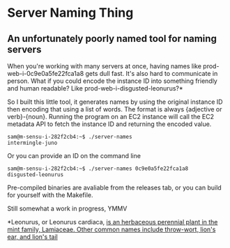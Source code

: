 # Server Naming Thing
## An unfortunately poorly named tool for naming servers

When you're working with many servers at once, having names like prod-web-i-0c9e0a5fe22fca1a8 gets dull fast. It's also hard to communicate in person. What if you could encode the instance ID into something friendly and human readable? Like prod-web-i-disgusted-leonurus?*

So I built this little tool, it generates names by using the original instance ID then encoding that using a list of words. The format is always {adjective or verb}-{noun}. Running the program on an EC2 instance will call the EC2 metadata API to fetch the instance ID and returning the encoded value.

    sam@m-sensu-i-282f2cb4:~$ ./server-names
    intermingle-juno

Or you can provide an ID on the command line

    sam@m-sensu-i-282f2cb4:~$ ./server-names 0c9e0a5fe22fca1a8
    disgusted-leonurus

Pre-compiled binaries are avaliable from the releases tab, or you can build for yourself with the Makefile.

Still somewhat a work in progress, YMMV

*Leonurus, or Leonurus cardiaca, [is an herbaceous perennial plant in the mint family, Lamiaceae. Other common names include throw-wort, lion's ear, and lion's tail](https://en.wikipedia.org/wiki/Leonurus_cardiaca)
